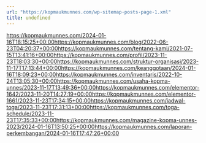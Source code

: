 ```yaml
---
url: "https://kopmaukmunnes.com/wp-sitemap-posts-page-1.xml"
title: undefined
---
```


https://kopmaukmunnes.com/2024-01-16T18:15:25+00:00https://kopmaukmunnes.com/blog/2022-06-23T04:20:37+00:00https://kopmaukmunnes.com/tentang-kami/2021-07-15T13:41:16+00:00https://kopmaukmunnes.com/profil/2023-11-23T18:03:30+00:00https://kopmaukmunnes.com/struktur-organisasi/2023-11-17T17:13:44+00:00https://kopmaukmunnes.com/keanggotaan/2024-01-16T18:09:23+00:00https://kopmaukmunnes.com/inventaris/2022-10-24T13:05:30+00:00https://kopmaukmunnes.com/usaha-kopma-unnes/2023-11-17T13:49:36+00:00https://kopmaukmunnes.com/elementor-1642/2023-11-20T14:27:19+00:00https://kopmaukmunnes.com/elementor-1661/2023-11-23T17:34:15+00:00https://kopmaukmunnes.com/jadwal-toga/2023-11-23T17:31:13+00:00https://kopmaukmunnes.com/toga-schedule/2023-11-23T17:35:33+00:00https://kopmaukmunnes.com/magazine-kopma-unnes-2023/2024-01-16T13:50:25+00:00https://kopmaukmunnes.com/laporan-perkembangan/2024-01-16T17:47:26+00:00